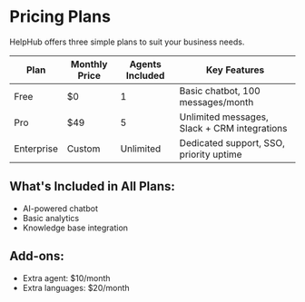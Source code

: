 # Pricing Plans

HelpHub offers three simple plans to suit your business needs.

| Plan        | Monthly Price | Agents Included | Key Features                            |
|-------------|---------------|-----------------|------------------------------------------|
| Free        | $0            | 1               | Basic chatbot, 100 messages/month       |
| Pro         | $49           | 5               | Unlimited messages, Slack + CRM integrations |
| Enterprise  | Custom        | Unlimited       | Dedicated support, SSO, priority uptime |

## What's Included in All Plans:
- AI-powered chatbot
- Basic analytics
- Knowledge base integration

## Add-ons:
- Extra agent: $10/month
- Extra languages: $20/month
